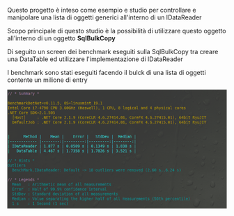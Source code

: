 
Questo progetto è inteso come esempio e studio per controllare e manipolare una lista di oggetti generici all'interno di un IDataReader

Scopo principale di questo studio è la possibilità di utilizzare questo oggetto all'interno di un oggetto **SqlBulkCopy**

Di seguito un screen dei benchmark eseguiti sulla SqlBulkCopy tra creare una DataTable ed utilizzare l'implementazione di IDataReader

I benchmark sono stati eseguiti facendo il bulck di una lista di oggetti contente un milione di entry

![benchmark](benchmark.png)
